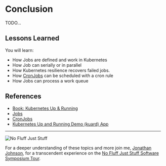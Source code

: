# Conclusion #

TODO...

## Lessons Learned ##

You will learn:

- How Jobs are defined and work in Kubernetes
- How Job can serially or in parallel
- How Kubernetes resilience recovers failed jobs.
- How [CronJobs](https://kubernetes.io/docs/concepts/workloads/controllers/cron-jobs/) can be scheduled with a cron rule
- How Jobs can process a work queue

## References ##

- [Book: Kubernetes Up & Running](http://shop.oreilly.com/product/0636920043874.do[])
- [Jobs](
https://kubernetes.io/docs/concepts/workloads/controllers/jobs-run-to-completion/)
- [CronJobs](https://kubernetes.io/docs/concepts/workloads/controllers/cron-jobs/)
- [Kubernetes Up and Running Demo (kuard) App](https://github.com/kubernetes-up-and-running/kuard)

---
![No Fluff Just Stuff](/javajon/courses/kubernetes-fundamentals/first-app/assets/nfjs.png "No Fluff Just Stuff")

For a deeper understanding of these topics and more join me, [Jonathan Johnson](https://www.linkedin.com/in/javajon/), for a transcendent experience on the [No Fluff Just Stuff Software Symposium Tour](https://nofluffjuststuff.com/home/main).